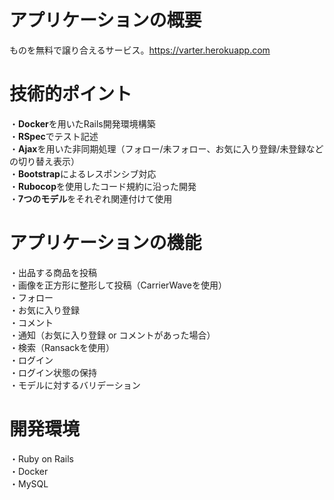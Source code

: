 # アプリケーションの概要
ものを無料で譲り合えるサービス。https://varter.herokuapp.com

# 技術的ポイント
・**Docker**を用いたRails開発環境構築  
・**RSpec**でテスト記述  
・**Ajax**を用いた非同期処理（フォロー/未フォロー、お気に入り登録/未登録などの切り替え表示）  
・**Bootstrap**によるレスポンシブ対応  
・**Rubocop**を使用したコード規約に沿った開発  
・**7つのモデル**をそれぞれ関連付けて使用  

# アプリケーションの機能
・出品する商品を投稿  
・画像を正方形に整形して投稿（CarrierWaveを使用）  
・フォロー  
・お気に入り登録  
・コメント  
・通知（お気に入り登録 or コメントがあった場合）  
・検索（Ransackを使用）  
・ログイン  
・ログイン状態の保持  
・モデルに対するバリデーション  

# 開発環境
・Ruby on Rails  
・Docker  
・MySQL  
